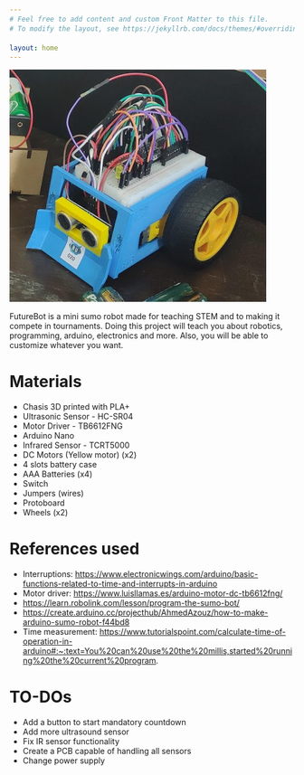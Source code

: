 ```yaml
---
# Feel free to add content and custom Front Matter to this file.
# To modify the layout, see https://jekyllrb.com/docs/themes/#overriding-theme-defaults

layout: home
---
```


![SumoBot build](/_images/robot-pic.png?raw=true)

FutureBot is a mini sumo robot made for teaching STEM and to making it compete in tournaments. Doing this project will teach you about robotics, programming, arduino, electronics and more. Also, you will be able to customize whatever you want.

# Materials
- Chasis 3D printed with PLA+
- Ultrasonic Sensor - HC-SR04
- Motor Driver - TB6612FNG
- Arduino Nano
- Infrared Sensor - TCRT5000
- DC Motors (Yellow motor) (x2)
- 4 slots battery case
- AAA Batteries (x4)
- Switch
- Jumpers (wires)
- Protoboard
- Wheels (x2)

# References used
- Interruptions: https://www.electronicwings.com/arduino/basic-functions-related-to-time-and-interrupts-in-arduino
- Motor driver: https://www.luisllamas.es/arduino-motor-dc-tb6612fng/
- https://learn.robolink.com/lesson/program-the-sumo-bot/
- https://create.arduino.cc/projecthub/AhmedAzouz/how-to-make-arduino-sumo-robot-f44bd8
- Time measurement: https://www.tutorialspoint.com/calculate-time-of-operation-in-arduino#:~:text=You%20can%20use%20the%20millis,started%20running%20the%20current%20program.

# TO-DOs
- Add a button to start mandatory countdown
- Add more ultrasound sensor
- Fix IR sensor functionality
- Create a PCB capable of handling all sensors
- Change power supply
